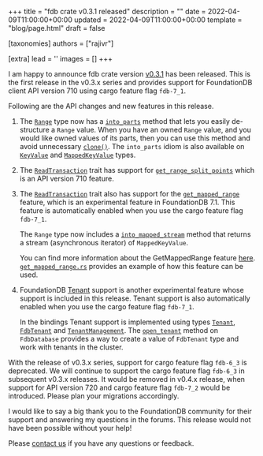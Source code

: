 +++
title = "fdb crate v0.3.1 released"
description = ""
date = 2022-04-09T11:00:00+00:00
updated = 2022-04-09T11:00:00+00:00
template = "blog/page.html"
draft = false

[taxonomies]
authors = ["rajivr"]

[extra]
lead = ''
images = []
+++

I am happy to announce fdb crate version
[v0.3.1](https://docs.rs/fdb/0.3.1/fdb/index.html) has been
released. This is the first release in the v0.3.x series and provides
support for FoundationDB client API version 710 using cargo feature
flag `fdb-7_1`.

Following are the API changes and new features in this release.

1. The
   [`Range`](https://docs.rs/fdb/0.3.1/fdb/range/struct.Range.html)
   type now has a
   [`into_parts`](https://docs.rs/fdb/0.3.1/fdb/range/struct.Range.html#method.into_parts)
   method that lets you easily de-structure a `Range` value. When you
   have an owned `Range` value, and you would like owned values of its
   parts, then you can use this method and avoid unnecessary
   [`clone()`](https://doc.rust-lang.org/std/clone/trait.Clone.html#tymethod.clone). The
   `into_parts` idiom is also available on
   [`KeyValue`](https://docs.rs/fdb/0.3.1/fdb/struct.KeyValue.html#method.into_parts)
   and
   [`MappedKeyValue`](https://docs.rs/fdb/0.3.1/fdb/struct.MappedKeyValue.html#method.into_parts)
   types.

2. The
   [`ReadTransaction`](https://docs.rs/fdb/0.3.1/fdb/transaction/trait.ReadTransaction.html)
   trait has support for
   [`get_range_split_points`](https://docs.rs/fdb/0.3.1/fdb/transaction/trait.ReadTransaction.html#tymethod.get_range_split_points)
   which is an API version 710 feature.
   
3. The
   [`ReadTransaction`](https://docs.rs/fdb/0.3.1/fdb/transaction/trait.ReadTransaction.html)
   trait also has support for the
   [`get_mapped_range`](https://docs.rs/fdb/0.3.1/fdb/transaction/trait.ReadTransaction.html#tymethod.get_mapped_range)
   feature, which is an experimental feature in FoundationDB 7.1. This
   feature is automatically enabled when you use the cargo feature
   flag `fdb-7_1`.
   
   The `Range` type now includes a
   [`into_mapped_stream`](https://docs.rs/fdb/0.3.1/fdb/range/struct.Range.html#method.into_mapped_stream)
   method that returns a stream (asynchronous iterator) of
   `MappedKeyValue`.
   
   You can find more information about the GetMappedRange feature
   [here](https://github.com/apple/foundationdb/wiki/Everything-about-GetMappedRange). [`get_mapped_range.rs`](https://github.com/fdb-rs/fdb/blob/fdb-0.3.1/fdb/examples/get_mapped_range.rs)
   provides an example of how this feature can be used.
   
4. FoundationDB
   [Tenant](https://apple.github.io/foundationdb/tenants.html) support
   is another experimental feature whose support is included in this
   release. Tenant support is also automatically enabled when you use
   the cargo feature flag `fdb-7_1`.

   In the bindings Tenant support is implemented using types
   [`Tenant`](https://docs.rs/fdb/0.3.1/fdb/struct.Tenant.html),
   [`FdbTenant`](https://docs.rs/fdb/0.3.1/fdb/tenant/struct.FdbTenant.html)
   and
   [`TenantManagement`](https://docs.rs/fdb/0.3.1/fdb/tenant/struct.TenantManagement.html). The
   [`open_tenant`](https://docs.rs/fdb/0.3.1/fdb/database/struct.FdbDatabase.html#method.open_tenant)
   method on `FdbDatabase` provides a way to create a value of
   `FdbTenant` type and work with tenants in the cluster.

With the release of v0.3.x series, support for cargo feature flag
`fdb-6_3` is deprecated. We will continue to support the cargo feature
flag `fdb-6_3` in subsequent v0.3.x releases. It would be removed in
v0.4.x release, when support for API version 720 and cargo feature
flag `fdb-7_2` would be introduced. Please plan your migrations
accordingly.

I would like to say a big thank you to the FoundationDB community for
their support and answering my questions in the forums. This release
would not have been possible without your help!

Please [contact us](/docs/help/contact-us/) if you have any
questions or feedback.

